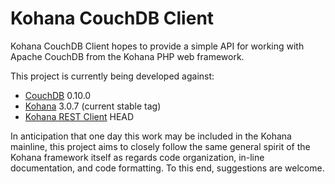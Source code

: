 # Kohana CouchDB Client

Kohana CouchDB Client hopes to provide a simple API for working with Apache
CouchDB from the Kohana PHP web framework.

This project is currently being developed against:

* [CouchDB][] 0.10.0
* [Kohana][] 3.0.7 (current stable tag)
* [Kohana REST Client][] HEAD

In anticipation that one day this work may be included in the Kohana mainline,
this project aims to closely follow the same general spirit of the Kohana
framework itself as regards code organization, in-line documentation, and code
formatting. To this end, suggestions are welcome.

[CouchDB]: http://couchdb.apache.org/
[Kohana]: http://kohanaframework.org/
[Kohana REST Client]: http://github.com/sheatrevor/kohana_rest_client
